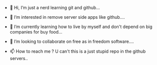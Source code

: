 - 👋 Hi, I’m just a nerd learning git and github...

- 👀 I’m interested in remove server side apps like github....

- 🌱 I’m currently learning how to live by myself and don't depend on big companies for buy food...

- 💞️ I’m looking to collaborate on free as in freedom software....

- 📫 How to reach me ? U can't this is a just stupid repo in the github servers..
